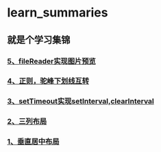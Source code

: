 # learn_summaries

## 就是个学习集锦

### [5、fileReader实现图片预览](http://example.net/)
### [4、正则，驼峰下划线互转](http://example.net/)
### [3、setTimeout实现setInterval,clearInterval](http://example.net/)
### [2、三列布局](http://example.net/)
### [1、垂直居中布局](http://example.net/)
